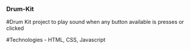 ### Drum-Kit

#Drum Kit project to play sound when any button available is presses or clicked

#Technologies - HTML, CSS, Javascript
